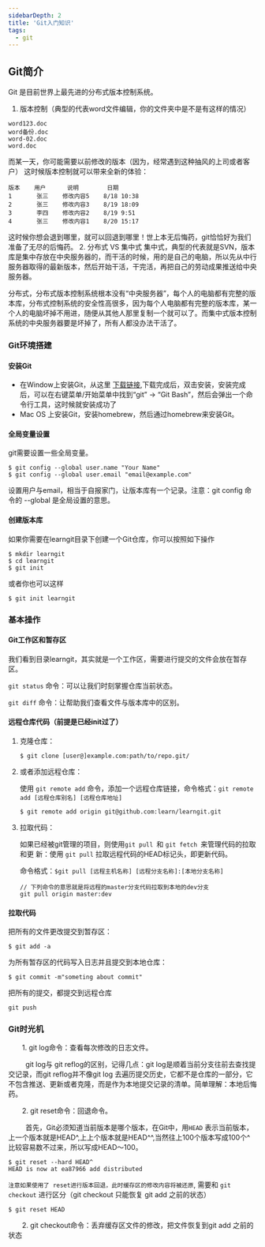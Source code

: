 ```yaml
---
sidebarDepth: 2
title: 'Git入门知识'
tags: 
  - git
---
```


## Git简介
Git 是目前世界上最先进的分布式版本控制系统。

 1. 版本控制（典型的代表word文件编辑，你的文件夹中是不是有这样的情况）
 ```shell
 word123.doc
 word备份.doc
 word-02.doc
 word.doc
 ```
 而某一天，你可能需要以前修改的版本（因为，经常遇到这种抽风的上司或者客户）
 这时候版本控制就可以带来全新的体验：
 ```shell
 版本    用户      说明        日期
1       张三    修改内容5    8/18 10:38
2       张三    修改内容3    8/19 18:09
3       李四    修改内容2    8/19 9:51
4       张三    修改内容1    8/20 15:17
 ```
 这时候你想会退到哪里，就可以回退到哪里！世上本无后悔药，git恰恰好为我们准备了无尽的后悔药。
 2. 分布式 VS 集中式
   集中式，典型的代表就是SVN，版本库是集中存放在中央服务器的，而干活的时候，用的是自己的电脑，所以先从中行服务器取得的最新版本，然后开始干活，干完活，再把自己的劳动成果推送给中央服务器。

   分布式，分布式版本控制系统根本没有“中央服务器”，每个人的电脑都有完整的版本库，分布式控制系统的安全性高很多，因为每个人电脑都有完整的版本库，某一个人的电脑坏掉不用进，随便从其他人那里复制一个就可以了。而集中式版本控制系统的中央服务器要是坏掉了，所有人都没办法干活了。
   
### Git环境搭建
#### 安装Git
- 在Window上安装Git，从这里 [下载链接](https://git-for-window.github.io),下载完成后，双击安装，安装完成后，可以在右键菜单/开始菜单中找到“git” -> “Git Bash”，然后会弹出一个命令行工具，这时候就安装成功了
- Mac OS 上安装Git，安装homebrew，然后通过homebrew来安装Git。

#### 全局变量设置

git需要设置一些全局变量。
```shell
$ git config --global user.name "Your Name"
$ git config --global user.email "email@example.com"
```
设置用户与email，相当于自报家门，让版本库有一个记录。注意：git config 命令的 --global 是全局设置的意思。

#### 创建版本库
如果你需要在learngit目录下创建一个Git仓库，你可以按照如下操作
```shell
$ mkdir learngit
$ cd learngit
$ git init
```
或者你也可以这样
```shell
$ git init learngit
```

### 基本操作

#### Git工作区和暂存区
我们看到目录learngit，其实就是一个工作区，需要进行提交的文件会放在暂存区。

`git status` 命令：可以让我们时刻掌握仓库当前状态。

`git diff` 命令：让帮助我们查看文件与版本库中的区别。 

#### 远程仓库代码（前提是已经init过了）

1. 克隆仓库：
   
   ```shell
   $ git clone [user@]example.com:path/to/repo.git/
   ```
2. 或者添加远程仓库：
   
   使用 `git remote add` 命令，添加一个远程仓库链接，命令格式：`git remote add [远程仓库别名] [远程仓库地址]`
   ```shell
   $ git remote add origin git@github.com:learn/learngit.git
   ```
3. 拉取代码：
   
   如果已经被git管理的项目，则使用`git pull `和 `git fetch `来管理代码的拉取和更
   新：使用 `git pull` 拉取远程代码的HEAD标记头，即更新代码。

   命令格式：`$git pull [远程主机名称] [远程分支名称]:[本地分支名称]`
   ```shell
   // 下列命令的意思就是将远程的master分支代码拉取到本地的dev分支
   git pull origin master:dev
   ```

#### 拉取代码

把所有的文件更改提交到暂存区：
```shell
$ git add -a
```
为所有暂存区的代码写入日志并且提交到本地仓库：
```shell
$ git commit -m"someting about commit"
```
把所有的提交，都提交到远程仓库
```shell
git push
```
### Git时光机
&ensp;&ensp;&ensp;&ensp;1. git log命令：查看每次修改的日志文件。

&ensp;&ensp;&ensp;&ensp;&ensp;git log与 git reflog的区别，记得几点：git log是顺着当前分支往前去查找提交记录，而git reflog并不像git log 去遍历提交历史，它都不是仓库的一部分，它不包含推送、更新或者克隆，而是作为本地提交记录的清单。简单理解：本地后悔药。

&ensp;&ensp;&ensp;&ensp;2. git reset命令：回退命令。

&ensp;&ensp;&ensp;&ensp;&ensp;首先，Git必须知道当前版本是哪个版本，在Git中，用`HEAD` 表示当前版本，上一个版本就是HEAD^,上上个版本就是HEAD^^,当然往上100个版本写成100个^比较容易数不过来，所以写成HEAD～100。
```shell
$ git reset --hard HEAD^
HEAD is now at ea87966 add distributed
```
`注意如果使用了 reset进行版本回退，此时缓存区的修改内容将被还原`, 需要和 `git checkout` 进行区分（git checkout 只能恢复 git add 之前的状态）

```shell
$ git reset HEAD 
```

&ensp;&ensp;&ensp;&ensp;2. git checkout命令：丢弃缓存区文件的修改，把文件恢复到git add 之前的状态

